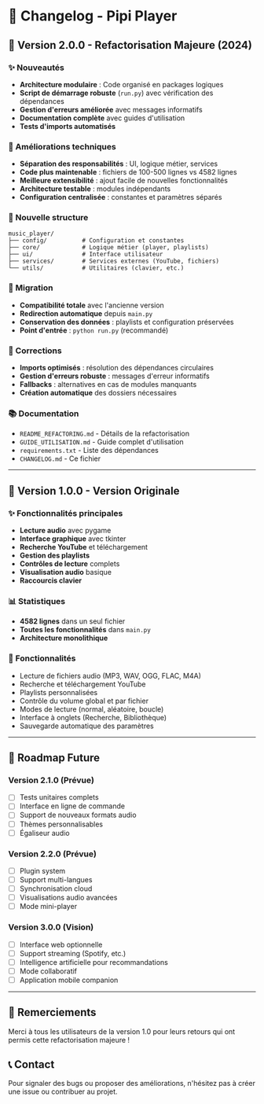 # 📝 Changelog - Pipi Player

## 🎉 Version 2.0.0 - Refactorisation Majeure (2024)

### ✨ Nouveautés
- **Architecture modulaire** : Code organisé en packages logiques
- **Script de démarrage robuste** (`run.py`) avec vérification des dépendances
- **Gestion d'erreurs améliorée** avec messages informatifs
- **Documentation complète** avec guides d'utilisation
- **Tests d'imports automatisés**

### 🔧 Améliorations techniques
- **Séparation des responsabilités** : UI, logique métier, services
- **Code plus maintenable** : fichiers de 100-500 lignes vs 4582 lignes
- **Meilleure extensibilité** : ajout facile de nouvelles fonctionnalités
- **Architecture testable** : modules indépendants
- **Configuration centralisée** : constantes et paramètres séparés

### 📁 Nouvelle structure
```
music_player/
├── config/          # Configuration et constantes
├── core/            # Logique métier (player, playlists)
├── ui/              # Interface utilisateur
├── services/        # Services externes (YouTube, fichiers)
└── utils/           # Utilitaires (clavier, etc.)
```

### 🔄 Migration
- **Compatibilité totale** avec l'ancienne version
- **Redirection automatique** depuis `main.py`
- **Conservation des données** : playlists et configuration préservées
- **Point d'entrée** : `python run.py` (recommandé)

### 🐛 Corrections
- **Imports optimisés** : résolution des dépendances circulaires
- **Gestion d'erreurs robuste** : messages d'erreur informatifs
- **Fallbacks** : alternatives en cas de modules manquants
- **Création automatique** des dossiers nécessaires

### 📚 Documentation
- `README_REFACTORING.md` - Détails de la refactorisation
- `GUIDE_UTILISATION.md` - Guide complet d'utilisation
- `requirements.txt` - Liste des dépendances
- `CHANGELOG.md` - Ce fichier

---

## 📜 Version 1.0.0 - Version Originale

### ✨ Fonctionnalités principales
- **Lecture audio** avec pygame
- **Interface graphique** avec tkinter
- **Recherche YouTube** et téléchargement
- **Gestion des playlists**
- **Contrôles de lecture** complets
- **Visualisation audio** basique
- **Raccourcis clavier**

### 📊 Statistiques
- **4582 lignes** dans un seul fichier
- **Toutes les fonctionnalités** dans `main.py`
- **Architecture monolithique**

### 🎯 Fonctionnalités
- Lecture de fichiers audio (MP3, WAV, OGG, FLAC, M4A)
- Recherche et téléchargement YouTube
- Playlists personnalisées
- Contrôle du volume global et par fichier
- Modes de lecture (normal, aléatoire, boucle)
- Interface à onglets (Recherche, Bibliothèque)
- Sauvegarde automatique des paramètres

---

## 🔮 Roadmap Future

### Version 2.1.0 (Prévue)
- [ ] Tests unitaires complets
- [ ] Interface en ligne de commande
- [ ] Support de nouveaux formats audio
- [ ] Thèmes personnalisables
- [ ] Égaliseur audio

### Version 2.2.0 (Prévue)
- [ ] Plugin system
- [ ] Support multi-langues
- [ ] Synchronisation cloud
- [ ] Visualisations audio avancées
- [ ] Mode mini-player

### Version 3.0.0 (Vision)
- [ ] Interface web optionnelle
- [ ] Support streaming (Spotify, etc.)
- [ ] Intelligence artificielle pour recommandations
- [ ] Mode collaboratif
- [ ] Application mobile companion

---

## 🙏 Remerciements

Merci à tous les utilisateurs de la version 1.0 pour leurs retours qui ont permis cette refactorisation majeure !

## 📞 Contact

Pour signaler des bugs ou proposer des améliorations, n'hésitez pas à créer une issue ou contribuer au projet.